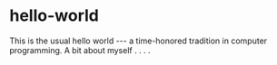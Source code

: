# hello-world
This is the usual hello world --- a time-honored tradition in computer programming.
A bit about myself  . . . .
